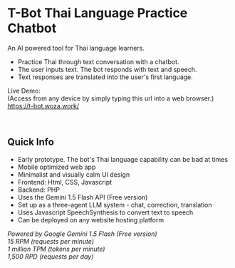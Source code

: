 # T-Bot Thai Language Practice Chatbot
An AI powered tool for Thai language learners.<br>
- Practice Thai through text conversation with a chatbot.
- The user inputs text. The bot responds with text and speech.
- Text responses are translated into the user's first language.

Live Demo:<br>
(Access from any device by simply typing this url into a web browser.)<br>
https://t-bot.woza.work/

<br>

## Quick Info

- Early prototype. The bot's Thai language capability can be bad at times
- Mobile optimized web app
- Minimalist and visually calm UI design
- Frontend: Html, CSS, Javascript
- Backend: PHP
- Uses the Gemini 1.5 Flash API (Free version)
- Set up as a three-agent LLM system - chat, correction, translation
- Uses Javascript SpeechSynthesis to convert text to speech
- Can be deployed on any website hosting platform

<i>Powered by Google Gemini 1.5 Flash (Free version)<br>
15 RPM (requests per minute)<br>
1 million TPM (tokens per minute)<br>
1,500 RPD (requests per day)</i>
<br>
<br>


  
